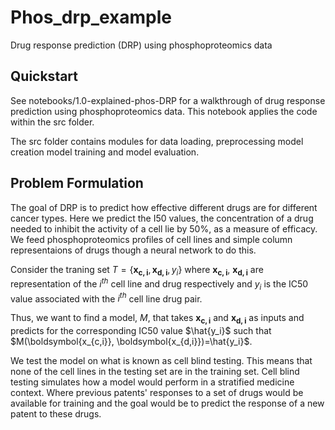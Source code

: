 # Phos_drp_example
Drug response prediction (DRP) using phosphoproteomics data

## Quickstart 
See notebooks/1.0-explained-phos-DRP for a walkthrough of drug response prediction using phosphoproteomics data. This notebook applies the code within the src folder.

The src folder contains modules for data loading, preprocessing model creation model training and model evaluation. 


## Problem Formulation 

The goal of DRP is to predict how effective different drugs are for different cancer types. 
Here we predict the I50 values, the concentration of a drug needed to inhibit the activity of a cell lie by 50%, as a measure of efficacy. 
We feed phosphoproteomics profiles of cell lines and simple column representaions of drugs though a neural network to do this. 

Consider the traning set $T = \{ \boldsymbol{x_{c,i}}, \boldsymbol{x_{d,i}}, y_i\}$ where 
$\boldsymbol{x_{c,i}}$, $\boldsymbol{x_{d,i}}$  are representation of the $i^{th}$ cell line and drug respectively and
 $y_i$ is the IC50 value associated with the $i^{th}$ cell line drug pair.

 Thus, we want to find a model, $M$, that takes $\boldsymbol{x_{c,i}}$ and $\boldsymbol{x_{d,i}}$ as inputs and predicts for the corresponding IC50 value $\hat{y_i}$ such that $M(\boldsymbol{x_{c,i}}, \boldsymbol{x_{d,i}})=\hat{y_i}$.

We test the model on what is known as cell blind testing. This means that none of the cell lines in the testing set are in the training set. Cell blind testing simulates how a model would perform in a stratified medicine context. Where previous patents' responses to a set of drugs would be available for training and the goal would be to predict the response of a new patent to these drugs. 